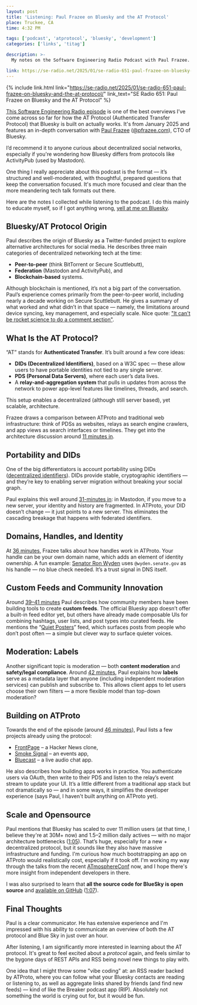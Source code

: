 ```yaml
---
layout: post
title: 'Listening: Paul Frazee on Bluesky and the AT Protocol'
place: Truckee, CA
time: 4:32 PM

tags: ['podcast', 'atprotocol', 'bluesky', 'development']
categories: ['links', 'titag']

description: >-
  My notes on the Software Engineering Radio Podcast with Paul Frazee.

link: https://se-radio.net/2025/01/se-radio-651-paul-frazee-on-bluesky-and-the-at-protocol/
---
```


{% include link.html link="https://se-radio.net/2025/01/se-radio-651-paul-frazee-on-bluesky-and-the-at-protocol/" link_text="SE Radio 651: Paul Frazee on Bluesky and the AT Protocol" %}

[This Software Engineering Radio episode](https://se-radio.net/2025/01/se-radio-651-paul-frazee-on-bluesky-and-the-at-protocol/) is one of the best overviews I’ve come across so far for how the AT Protocol (Authenticated Transfer Protocol) that Bluesky is built on actually works. It's from January 2025 and features an in-depth conversation with [Paul Frazee](https://www.pfrazee.com) ([@pfrazee.com](https://bsky.app/profile/pfrazee.com)), CTO of Bluesky.

I’d recommend it to anyone curious about decentralized social networks, especially if you're wondering how Bluesky differs from protocols like ActivityPub (used by Mastodon).

One thing I really appreciate about this podcast is the format — it’s structured and well-moderated, with thoughtful, prepared questions that keep the conversation focused. It's much more focused and clear than the more meandering tech talk formats out there.

Here are the notes I collected while listening to the podcast. I do this mainly to educate myself, so if I got anything wrong, [yell at me on Bluesky](https://bsky.app/profile/cjmart.in).

## Bluesky/AT Protocol Origin

Paul describes the origin of Bluesky  as a Twitter-funded project to explore alternative architectures for social media. He describes three main categories of decentralized networking tech at the time:

- **Peer-to-peer** (think BitTorrent or Secure Scuttlebutt),
- **Federation** (Mastodon and ActivityPub), and
- **Blockchain-based** systems.

Although blockchain is mentioned, it’s not a big part of the conversation. Paul’s experience comes primarily from the peer-to-peer world, including nearly a decade working on Secure Scuttlebutt. He gives a summary of what worked and what didn’t in that space — namely, the limitations around device syncing, key management, and especially scale. Nice quote: ["It can't be rocket science to do a comment section"](https://www.youtube.com/watch?v=0sCaHN-pl2M&t=6m16s).

## What Is the AT Protocol?

“AT” stands for **Authenticated Transfer**. It’s built around a few core ideas:

- **DIDs (Decentralized Identifiers)**, based on a W3C spec — these allow users to have portable identities not tied to any single server.
- **PDS (Personal Data Servers)**, where each user’s data lives.
- A **relay-and-aggregation system** that pulls in updates from across the network to power app-level features like timelines, threads, and search.

This setup enables a decentralized (although still server based), yet scalable, architecture.

Frazee draws a comparison between ATProto and traditional web infrastructure: think of PDSs as websites, relays as search engine crawlers, and app views as search interfaces or timelines. They get into the architecture discussion around [11 minutes in](https://www.youtube.com/watch?v=0sCaHN-pl2M&t=11m).

## Portability and DIDs

One of the big differentiators is account portability using DIDs ([decentralized identifiers](https://www.w3.org/TR/did-1.0/)). DIDs provide stable, cryptographic identifiers — and they’re key to enabling server migration without breaking your social graph.

Paul explains this well around [31-minutes in](https://www.youtube.com/watch?v=0sCaHN-pl2M&t=31m): in Mastodon, if you move to a new server, your identity and history are fragmented. In ATProto, your DID doesn’t change — it just points to a new server. This eliminates the cascading breakage that happens with federated identifiers.

## Domains, Handles, and Identity

At [36 minutes](https://www.youtube.com/watch?v=0sCaHN-pl2M&t=36m), Frazee talks about how handles work in ATProto. Your handle can be your own domain name, which adds an element of identity ownership. A fun example: [Senator Ron Wyden](https://bsky.app/profile/wyden.senate.gov) uses `@wyden.senate.gov` as his handle — no blue check needed. It’s a trust signal in DNS itself.

## Custom Feeds and Community Innovation

Around [39–41 minutes](https://www.youtube.com/watch?v=0sCaHN-pl2M&t=39m) Paul describes how community members have been building tools to create **custom feeds**. The official Bluesky app doesn’t offer a built-in feed editor yet, but others have already made composable UIs for combining hashtags, user lists, and post types into curated feeds. He mentions the “[Quiet Posters](https://bsky.app/profile/did:plc:vpkhqolt662uhesyj6nxm7ys/feed/infreq)” feed, which surfaces posts from people who don’t post often — a simple but clever way to surface quieter voices.

## Moderation: Labels

Another significant topic is moderation — both **content moderation** and **safety/legal compliance**. Around [42 minutes](https://www.youtube.com/watch?v=0sCaHN-pl2M&t=42m), Paul explains how **labels** serve as a metadata layer that anyone (including independent moderation services) can publish and subscribe to. This allows client apps to let users choose their own filters — a more flexible model than top-down moderation?

## Building on ATProto

Towards the end of the episode (around [46 minutes](https://www.youtube.com/watch?v=0sCaHN-pl2M&t=46m)), Paul lists a few projects already using the protocol:

- [FrontPage](https://frontpage.fyi) – a Hacker News clone,
- [Smoke Signal](https://docs.smokesignal.events) – an events app,
- [Bluecast](https://www.bluecast.app/) – a live audio chat app.

He also describes how building apps works in practice. You authenticate users via OAuth, then write to their PDS and listen to the relay’s event stream to update your UI. It’s a little different from a traditional app stack but not dramatically so — and in some ways, it simplifies the developer experience (says Paul, I haven't built anything on ATProto yet).

## Scale and Opensource

Paul mentions that Bluesky has scaled to over 11 million users (at that time, I believe they're at 30M+ now) and 1.5–2 million daily actives — with no major architecture bottlenecks ([1:05](https://www.youtube.com/watch?v=0sCaHN-pl2M&t=1h5m)). That’s huge, especially for a new + decentralized protocol, but it sounds like they also have massive infrastructure and funding. I'm curious how much bootstrapping an app on ATProto would realistically cost, especially if it took off. I'm working my way through the talks from the recent [ATmosphereConf](https://www.youtube.com/playlist?list=PLyIg0j_mbb2tVegEMBg5ke2Z-1ALksU-I) now, and I hope there's more insight from independent developers in there.

I was also surprised to learn that **all the source code for BlueSky is open source** and [available on GitHub](https://github.com/bluesky-social) ([1:07](https://www.youtube.com/watch?v=0sCaHN-pl2M&t=1h5m)).

## Final Thoughts

Paul is a clear communicator. He has extensive experience and I'm impressed with his ability to communicate an overview of both the AT protocol and Blue Sky in just over an hour.

After listening, I am significantly more interested in learning about the AT protocol. It's great to feel excited about a _protocol_ again, and feels similar to the bygone days of REST APIs and RSS being novel new things to play with.

One idea that I might throw some "vibe coding" at: an RSS reader backed by ATProto, where you can follow what your Bluesky contacts are reading or listening to, as well as aggregate links shared by friends (and find new feeds) — kind of like the Breaker podcast app (RIP). Absolutely not something the world is crying out for, but it would be fun.
